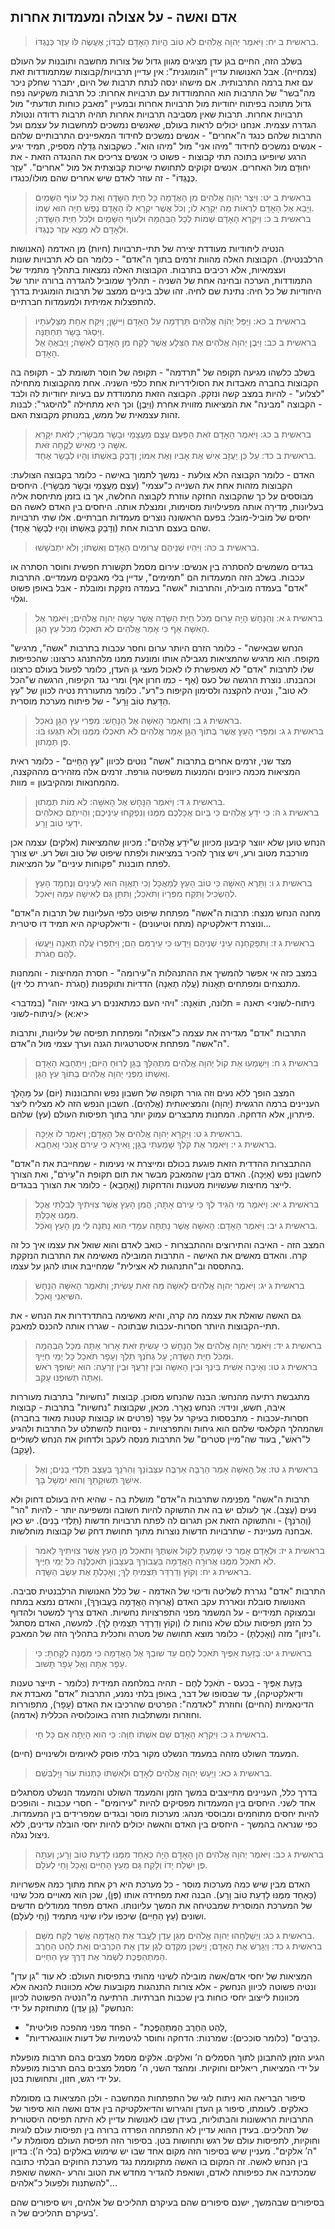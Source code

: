 ## אדם ואשה - על אצולה ומעמדות אחרות

> בראשית ב יח: וַיֹּאמֶר יְהוָה אֱלֹהִים לֹא טוֹב הֱיוֹת הָאָדָם לְבַדּוֹ; אֶעֱשֶׂה לּוֹ עֵזֶר כְּנֶגְדּוֹ.  

בשלב הזה, החיים בגן עדן מציגים מגוון גדול של צורות מחשבה ותובנות על העולם (צמחייה).
אבל האנושות עדיין "הומוגנית": אין עדיין תרבויות/קבוצות שמתמודדות זאת עם זאת ברמה התרבותית.
אם מישהו ינסה לנתח תרבות של היום, יתברר שחלק ניכר מה"בשר" של התרבות הוא ההתמודדות עם תרבויות אחרות: כל תרבות משקיעה נפח גדול מתוכה בפיתוח יחודיות מול תרבויות אחרות ובמעיין "מאבק כוחות תודעתי" מול תרבויות אחרות.
תרבות שאין מסביבה תרבויות אחרות תהיה תרבות רדודה ונטולת הגדרה עצמית. אנחנו יכולים לראות בעולם, שאנשים נמשכים למחשבות על עצמם ועל התרבות שלהם כנגד ה"אחרים" - אנשים נמשכים לחידוד המאפיינים התרבותיים שלהם - אנשים נמשכים לחידוד "מיהו אני" מול "מיהו הוא".
כשקבוצה גְדֵלָה מספיק, תמיד יגיע הרגע שיופיעו בתוכה תתי קבוצות - פשוט כי אנשים צריכים את ההנגדה הזאת - את יִחוּדָם מול האחרים. אנשים זקוקים לתחושת שייכות קבוצתית אל מול "אחרים".
"עֵזֶר כְּנֶגְדּוֹ" - זה עוזר לאדם שיש אחרים שהם מוּלוֹ/כנגדו.

> בראשית ב יט: וַיִּצֶר יְהוָה אֱלֹהִים מִן הָאֲדָמָה כָּל חַיַּת הַשָּׂדֶה וְאֵת כָּל עוֹף הַשָּׁמַיִם וַיָּבֵא אֶל הָאָדָם לִרְאוֹת מַה יִּקְרָא לוֹ; וְכֹל אֲשֶׁר יִקְרָא לוֹ הָאָדָם נֶפֶשׁ חַיָּה הוּא שְׁמוֹ.  
> בראשית ב כ: וַיִּקְרָא הָאָדָם שֵׁמוֹת לְכָל הַבְּהֵמָה וּלְעוֹף הַשָּׁמַיִם וּלְכֹל חַיַּת הַשָּׂדֶה; וּלְאָדָם לֹא מָצָא עֵזֶר כְּנֶגְדּוֹ.  

הנטיה ליחודיות מעודדת יצירה של תתי-תרבויות (חיות) מן האדמה (האנושות הרלבנטית). הקבוצות האלה מהוות זרמים בתוך ה"אדם" - כלומר הם לא תרבויות שונות ועצמאיות, אלא רכיבים בתרבות.
הקבוצות האלה נמצאות בתהליך מתמיד של התמודדות, הערכה ובחינה אחת של השניה - תהליך שמוביל להגדרה ברורה יותר של היחודיות של כל חיה: נתינת שם לחיה.
זהו שלב ביניים ממצב של תרבות הומוגנית בדרך להתפצלות אמיתית ולמעמדות חברתיים.

> בראשית ב כא: וַיַּפֵּל יְהוָה אֱלֹהִים תַּרְדֵּמָה עַל הָאָדָם וַיִּישָׁן; וַיִּקַּח אַחַת מִצַּלְעֹתָיו וַיִּסְגֹּר בָּשָׂר תַּחְתֶּנָּה.  
> בראשית ב כב: וַיִּבֶן יְהוָה אֱלֹהִים אֶת הַצֵּלָע אֲשֶׁר לָקַח מִן הָאָדָם לְאִשָּׁה; וַיְבִאֶהָ אֶל הָאָדָם.  

בשלב כלשהו מגיעה תקופה של "תרדמה" - תקופה של חוסר תשומת לב - תקופה בה הקבוצות בחברה מאבדות את הסולידריות אחת כלפי השניה.
אחת מהקבוצות מתחילה "לצלוע" - להיות במצב קשה ונזקק. הקבוצה הזאת מתמודדת עם בעיות יחודיות לה ולבד - הקבוצה "מבינה" את המציאות מזווית אחרת (וַיִּבֶן) וכך היא מתחילה "להיסגר": לבנות זהות עצמאית של ממש, במנותק מקבוצת האם.

> בראשית ב כג: וַיֹּאמֶר הָאָדָם זֹאת הַפַּעַם עֶצֶם מֵעֲצָמַי וּבָשָׂר מִבְּשָׂרִי; לְזֹאת יִקָּרֵא אִשָּׁה כִּי מֵאִישׁ לֻקֳחָה זֹּאת.  
> בראשית ב כד: עַל כֵּן יַעֲזָב אִישׁ אֶת אָבִיו וְאֶת אִמּוֹ; וְדָבַק בְּאִשְׁתּוֹ וְהָיוּ לְבָשָׂר אֶחָד.  

האדם - כלומר הקבוצה הלא צולעת - נמשך לתמוך באישה - כלומר בקבוצה הצולעת: הקבוצות מזהות אחת את השנייה כ"עצמי" (עֶצֶם מֵעֲצָמַי וּבָשָׂר מִבְּשָׂרִי).
היחסים מבוססים על כך שהקבוצה החזקה עוזרת לקבוצה החלשה, אך בו בזמן מתיחסת אליה בעליונות, מְדִירָה אותה מפעילויות מסוימות, ומנצלת אותה.
היחסים בין האדם לאשה הם יחסים של מוֹביל-מוּבל: בפעם הראשונה נוצרים מעמדות חברתיים.
אלו שתי תרבויות שהם בעצם תרבות אחת (וְדָבַק בְּאִשְׁתּוֹ וְהָיוּ לְבָשָׂר אֶחָד).

> בראשית ב כה: וַיִּהְיוּ שְׁנֵיהֶם עֲרוּמִּים הָאָדָם וְאִשְׁתּוֹ; וְלֹא יִתְבֹּשָׁשׁוּ.  

בגדים משמשים להסתרה בין אנשים: עירום מסמל תקשורת חפשית וחוסר הסתרה או עכבות.
בשלב הזה המעמדות הם "תמימים", עדיין בלי מאבקים מעמדיים. התרבות "אדם" בעמדה מובילה, והתרבות "אשה" בעמדה נזקקת ומובלת - אבל באופן פשוט וגלוי.

> בראשית ג א: וְהַנָּחָשׁ הָיָה עָרוּם מִכֹּל חַיַּת הַשָּׂדֶה אֲשֶׁר עָשָׂה יְהוָה אֱלֹהִים; וַיֹּאמֶר אֶל הָאִשָּׁה אַף כִּי אָמַר אֱלֹהִים לֹא תֹאכְלוּ מִכֹּל עֵץ הַגָּן.  

"הנחש שבאישה" - כלומר הזרם היותר ערום וחסר עכבות בתרבות "אשה", מרגיש מקופח. הוא מרגיש שהמציאות מגבילה אותו ומונעת ממנו מלהתנהג כרצונו: שהכפיפות שלו לתרבות "אדם" לא מאפשרת לו לאכול מעצי גן העדן, כלומר לפעול בעולם כרצונו וכהבנתו.
נוצרת הרגשה של כעס (אַף - כמו חרון אף) ומרי נגד הקיפוח, הרגשה ש"הכל לא טוב", ונטיה להקצנה ולסימון הקיפוח כ"רע". כלומר מתעוררת נטיה לכוון של "עֵץ הַדַּעַת טוֹב וָרָע" - של פיתוח מערכת מוסרית.

> בראשית ג ב: וַתֹּאמֶר הָאִשָּׁה אֶל הַנָּחָשׁ:  מִפְּרִי עֵץ הַגָּן נֹאכֵל.  
> בראשית ג ג: וּמִפְּרִי הָעֵץ אֲשֶׁר בְּתוֹךְ הַגָּן אָמַר אֱלֹהִים לֹא תֹאכְלוּ מִמֶּנּוּ וְלֹא תִגְּעוּ בּוֹ:  פֶּן תְּמֻתוּן.  

מצד שני, זרמים אחרים בתרבות "אשה" נוטים לכיוון "עֵץ הַחַיִּים" - כלומר ראית המציאות מכמה כיוונים והמנעות משפיטה גורפת. זרמים אלה מזהירים מההקצנה, מהמחנאות ומהקיבעון = מוות.

> בראשית ג ד: וַיֹּאמֶר הַנָּחָשׁ אֶל הָאִשָּׁה:  לֹא מוֹת תְּמֻתוּן.  
> בראשית ג ה: כִּי יֹדֵעַ אֱלֹהִים כִּי בְּיוֹם אֲכָלְכֶם מִמֶּנּוּ וְנִפְקְחוּ עֵינֵיכֶם; וִהְיִיתֶם כֵּאלֹהִים יֹדְעֵי טוֹב וָרָע.  

הנחש טוען שלא יווצר קיבעון מכיוון ש"יֹדֵעַ אֱלֹהִים": מכיוון שהמציאות (אלקים) עצמה אכן מורכבת מטוב ורע, ויש צורך להכיר במציאות ולפתח שיפוט של טוב ושל רע. יש צורך לפתח תובנות "פקוחות עיניים" על המציאות.

> בראשית ג ו: וַתֵּרֶא הָאִשָּׁה כִּי טוֹב הָעֵץ לְמַאֲכָל וְכִי תַאֲוָה הוּא לָעֵינַיִם וְנֶחְמָד הָעֵץ לְהַשְׂכִּיל וַתִּקַּח מִפִּרְיוֹ וַתֹּאכַל; וַתִּתֵּן גַּם לְאִישָׁהּ עִמָּהּ וַיֹּאכַל.  

מחנה הנחש מנצח: תרבות ה"אשה" מפתחת שיפוט כלפי העליונות של תרבות ה"אדם" ונוצרת דיאלקטיקה (מתח וטיעונים) - ודיאלקטיקה היא תמיד דו סיטרית...

> בראשית ג ז: וַתִּפָּקַחְנָה עֵינֵי שְׁנֵיהֶם וַיֵּדְעוּ כִּי עֵירֻמִּם הֵם; וַיִּתְפְּרוּ עֲלֵה תְאֵנָה וַיַּעֲשׂוּ לָהֶם חֲגֹרֹת.  

במצב כזה אי אפשר להמשיך את ההתנהלות ה"עירומה" - חסרת המחיצות - והמחנות מתנצחים ומפתחים תְאָנוֹת (עֲלֵה תְאֵנָה) הדדיוֹת ותוקפנות (חֲגֹרֹת -חגירת כלי זין).

<ניתוח-לשוני>
תאנה = תלונה, תוֹאַנָה: "ויהי העם כמתאננים רע באזני יהוה" (במדבר יא:א)
</ניתוח-לשוני>

התרבות "אדם" מגדירה את עצמה כ"אצולה" ומפתחת תפיסה של עליונות, ותרבות ה"אשה" מפתחת איסטרטגיות הגנה וערך עצמי מול ה"אדם".

> בראשית ג ח: וַיִּשְׁמְעוּ אֶת קוֹל יְהוָה אֱלֹהִים מִתְהַלֵּךְ בַּגָּן לְרוּחַ הַיּוֹם; וַיִּתְחַבֵּא הָאָדָם וְאִשְׁתּוֹ מִפְּנֵי יְהוָה אֱלֹהִים בְּתוֹךְ עֵץ הַגָּן.  

המצב הופך ללא נעים וזה גורר תקופה של חשבון נפש והתבוננות (יּוֹם) על מַהָלַך העניינים ברמה הרגשית (יְהוָה) והמציאותית (אֱלֹהִים). חשבון הנפש הזה לא מצליח ליצר פיתרון, אלא הדחקה. המחנות מתבצרים עמוק יותר בתוך תפיסות העולם (עץ) שלהם.

> בראשית ג ט: וַיִּקְרָא יְהוָה אֱלֹהִים אֶל הָאָדָם; וַיֹּאמֶר לוֹ אַיֶּכָּה.  
> בראשית ג י: וַיֹּאמֶר אֶת קֹלְךָ שָׁמַעְתִּי בַּגָּן; וָאִירָא כִּי עֵירֹם אָנֹכִי וָאֵחָבֵא.  

ההתבצרות ההדדית הזאת פוגעת בכולם ומייצרת אי נעימות - שמחייבת את ה"אדם" לחשבון נפש (אַיֶּכָּה).
האדם מבין שהמאבק מבשר את תום תקופת ה"עֵירֹם", ואת הצורך לייצר מחיצות שעשויות מטענות והדחקות (וָאֵחָבֵא) - כלומר את הצורך בבגדים.

> בראשית ג יא: וַיֹּאמֶר מִי הִגִּיד לְךָ כִּי עֵירֹם אָתָּה; הֲמִן הָעֵץ אֲשֶׁר צִוִּיתִיךָ לְבִלְתִּי אֲכָל מִמֶּנּוּ אָכָלְתָּ.  
> בראשית ג יב: וַיֹּאמֶר הָאָדָם:  הָאִשָּׁה אֲשֶׁר נָתַתָּה עִמָּדִי הִוא נָתְנָה לִּי מִן הָעֵץ וָאֹכֵל.  

המצב הזה - האיבה והתירוצים וההתבצרות - כואב לאדם והוא שואל את עצמו איך כל זה קרה. והאדם מאשים את האישה - התרבות המובילה מאשימה את התרבות הנזקקת בהתססה וב"התנהגות לא אצילית" שמחייבת אותו להגן על עצמו.

> בראשית ג יג: וַיֹּאמֶר יְהוָה אֱלֹהִים לָאִשָּׁה מַה זֹּאת עָשִׂית; וַתֹּאמֶר הָאִשָּׁה הַנָּחָשׁ הִשִּׁיאַנִי וָאֹכֵל.  

גם האשה שואלת את עצמה מה קרה, והיא מאשימה בהתדרדרות את הנחש - את תתי-הקבוצות היותר חסרות-עכבות שבתוכה - שגררו אותה להכנס למאבק.

> בראשית ג יד: וַיֹּאמֶר יְהוָה אֱלֹהִים אֶל הַנָּחָשׁ כִּי עָשִׂיתָ זֹּאת אָרוּר אַתָּה מִכָּל הַבְּהֵמָה וּמִכֹּל חַיַּת הַשָּׂדֶה; עַל גְּחֹנְךָ תֵלֵךְ וְעָפָר תֹּאכַל כָּל יְמֵי חַיֶּיךָ.  
> בראשית ג טו: וְאֵיבָה אָשִׁית בֵּינְךָ וּבֵין הָאִשָּׁה וּבֵין זַרְעֲךָ וּבֵין זַרְעָהּ:  הוּא יְשׁוּפְךָ רֹאשׁ וְאַתָּה תְּשׁוּפֶנּוּ עָקֵב.  

מתגבשת רתיעה מהנחש: הבנה שהנחש מסוכן. קבוצות "נחשיות" בתרבות מעוררות איבה, חשש, ונידוי: הנחש נֵאֶרָר.
מכאן, שקבוצות "נחשיות" בתרבות - קבוצות חסרות-עכבות - מתבססות בעיקר על עָפָר (פרטים או קבוצות קטנות מאוד בחברה) ושהמהלך הקלאסי שלהם הוא גיחות והתפרצויות - נסיונות להשתלט על התרבות ולהגיע ל"רֹאשׁ", בעוד שה"מיין סטרים" של התרבות מנסה לעקב ולדחוק את הנחש לשוליים (עָקֵב).

> בראשית ג טז: אֶל הָאִשָּׁה אָמַר הַרְבָּה אַרְבֶּה עִצְּבוֹנֵךְ וְהֵרֹנֵךְ בְּעֶצֶב תֵּלְדִי בָנִים; וְאֶל אִישֵׁךְ תְּשׁוּקָתֵךְ וְהוּא יִמְשָׁל בָּךְ.  

תרבות ה"אשה" מפנימה שתרבות ה"אדם" מושלת בה - שהיא חיה בעולם דחוק ולא נעים (עֶצֶב).
אך לעולם יש בה את התשוקה להיות חשובה ומשפיעה יותר - להיות "הר" (וְהֵרֹנֵךְ) - והתשוקה הזאת אכן תגרום לה לפתח תרבויות חדשות (תֵּלְדִי בָנִים).
יש כאן אבחנה מעניינת - שתרבויות חדשות נוצרות מתוך תחושת דחק של קבוצות מוחלשות.

> בראשית ג יז: וּלְאָדָם אָמַר כִּי שָׁמַעְתָּ לְקוֹל אִשְׁתֶּךָ וַתֹּאכַל מִן הָעֵץ אֲשֶׁר צִוִּיתִיךָ לֵאמֹר לֹא תֹאכַל מִמֶּנּוּ אֲרוּרָה הָאֲדָמָה בַּעֲבוּרֶךָ בְּעִצָּבוֹן תֹּאכְלֶנָּה כֹּל יְמֵי חַיֶּיךָ.  
> בראשית ג יח: וְקוֹץ וְדַרְדַּר תַּצְמִיחַ לָךְ; וְאָכַלְתָּ אֶת עֵשֶׂב הַשָּׂדֶה.  

התרבות "אדם" נגררת לשליטה ודיכוי של האדמה - של כלל האנושות הרלבנטית סביבה. האנושות סובלת ונאררת עקב האדם (אֲרוּרָה הָאֲדָמָה בַּעֲבוּרֶךָ), והאדם נמצא במתח ובמצוקה תמידיים - על המשמר מפני התפרצויות נחשיות.
האדם צריך למשטר ולהדוף כל הזמן תפיסות עולם שלא נוחות לו (וְקוֹץ וְדַרְדַּר תַּצְמִיחַ לָךְ). למעשה, האדם מסתגל ו"ניזון" מזה (וְאָכַלְתָּ) - כלומר מוצא תחושה של מטרה ותכלית בתהליך הזה של המאבק.

> בראשית ג יט: בְּזֵעַת אַפֶּיךָ תֹּאכַל לֶחֶם עַד שׁוּבְךָ אֶל הָאֲדָמָה כִּי מִמֶּנָּה לֻקָּחְתָּ:  כִּי עָפָר אַתָּה וְאֶל עָפָר תָּשׁוּב.  

בְּזֵעַת אַפֶּיךָ - בכעס - תֹּאכַל לֶחֶם - תהיה במלחמה תמידית (כלומר - תייצר טענות ודיאלקטיקה), עד שבסופו של דבר, באופן בלתי נמנע, התרבות "אדם" מאבדת את הדינאמיות (החיים) וחוזרת "לאדמה": הפרטים שהרכיבו את האדם (עָפָר), מתפוררות וחוזרות ומשתלבות חזרה באוכלוסיה הכללית (אדמה).

> בראשית ג כ: וַיִּקְרָא הָאָדָם שֵׁם אִשְׁתּוֹ חַוָּה:  כִּי הִוא הָיְתָה אֵם כָּל חָי.  

המעמד השולט מזהה במעמד הנשלט מקור בלתי פוסק לאיומים ולשינויים (חיים).

> בראשית ג כא: וַיַּעַשׂ יְהוָה אֱלֹהִים לְאָדָם וּלְאִשְׁתּוֹ כָּתְנוֹת עוֹר וַיַּלְבִּשֵׁם.  

בדרך כלל, העניינים מתייצבים במשך הזמן והמעמד השולט והמעמד הנשלט מסתגלים אחד לשני. היחסים בין המעמדות מפסיקים להיות "עירומים" - חסרי עכבות - והופכים להיות יחסים מתוחמים ומבוססי מנהג: מערכות מוסר ובגדים שמפרידים בין המעמדות.
כפי שנראה בהמשך - היחסים בין האדם והאשה יכולים להיות יחסי הובלה עדינים, ללא ניצול נגלה.

> בראשית ג כב: וַיֹּאמֶר יְהוָה אֱלֹהִים הֵן הָאָדָם הָיָה כְּאַחַד מִמֶּנּוּ לָדַעַת טוֹב וָרָע; וְעַתָּה פֶּן יִשְׁלַח יָדוֹ וְלָקַח גַּם מֵעֵץ הַחַיִּים וְאָכַל וָחַי לְעֹלָם.  

האדם מבין שיש כמה מערכות מוסר - כל מערכת היא רק אחת מתוך כמה אפשרויות (כְּאַחַד מִמֶּנּוּ לָדַעַת טוֹב וָרָע).
הבנה זאת מפחידה אותו (פֶּן), שכן הוא מאויים מכל שינוי של המערכת המוסרית שמבטיחה את המשך עליונותו.
האדם מפחד ממודלים חדשים ושונים (עֵץ הַחַיִּים) שיכפו עליו שינוי מתמיד (וָחַי לְעֹלָם).

> בראשית ג כג: וַיְשַׁלְּחֵהוּ יְהוָה אֱלֹהִים מִגַּן עֵדֶן לַעֲבֹד אֶת הָאֲדָמָה אֲשֶׁר לֻקַּח מִשָּׁם.  
> בראשית ג כד: וַיְגָרֶשׁ אֶת הָאָדָם; וַיַּשְׁכֵּן מִקֶּדֶם לְגַן עֵדֶן אֶת הַכְּרֻבִים וְאֵת לַהַט הַחֶרֶב הַמִּתְהַפֶּכֶת לִשְׁמֹר אֶת דֶּרֶךְ עֵץ הַחַיִּים.  

המציאות של יחסי אדם/אשה מובילה לשינוי מהותי בתפיסות העולם: לא עוד "גן עדן" ונטיה פשוטה לכיוון הנחשק - אלא צורות התנהגות מקובעות שלא מכוונות להנאה אלא מכוונות לייצוב יחסי כוחות בין שכבות חברתיות.
הרתיעה מ"הנטיה הפשוטה לכיוון הנחשק" (גַן עֵדֶן) מתוחזקת על ידי:
- "לַהַט הַחֶרֶב הַמִּתְהַפֶּכֶת" - הפחד מפני מהפכה פוליטית,
- "כְּרֻבִים" (כלומר סוככים): שמרנות: הדחקה וחוסר לגיטמיות של דעות אוונגארדיות.

הגיע הזמן להתבונן לתוך הסמלים ה’ ואלקים.
אלקים מסמל מצבים בהם תרבות מופעלת על ידי המציאות, ריאליזם וחוקיות.
ומהצד השני, ה׳ מסמל מצבים בהם תרבות מופעלת על ידי רגש, חזון, ותחושות בטן.

סיפור הבריאה הוא ניתוח לוגי של התפתחות המחשבה - ולכן המציאות בו מסומלת כאלקים.
לעומתו, סיפור גן העדן והגירוש והדיאלקטיקה בין אדם ואשה הוא סיפור של התרבויות הראשונות והבתוליות, בעידן שבו לאנושות עדיין לא היתה תפיסה היסטורית של תהליכים. בעידן ההוא עדיין לא התפתחה הפרדה ברורה בין תפיסות עולם לוגיות וחוקיות, לתפיסות עולם של רגש ותחושות בטן. בסיפור הזה תפיסת העולם מסומלת ע"י "ה’ אלקים".
מעניין שיש בסיפור הזה מקום אחד שבו יש שימוש באלקים (בלי ה’): בדיון בין הנחש לאשה. זה המקום בו האשה מתקוממת נגד מערכת החוקים הבלתי כתובה שמכתיבה את כפיפותה לאדם, ושואפת להגדיר מחדש את הטוב והרע -האשה שואפת להשתנות ולפעול כ"אלהים"...

בסיפורים שבהמשך, ישנם סיפורים שהם בעיקרם תהליכים של אלהים, ויש סיפורים שהם בעיקרם תהליכים של ה’.


